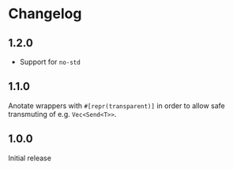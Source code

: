 # Changelog

## 1.2.0

* Support for `no-std`

## 1.1.0

Anotate wrappers with `#[repr(transparent)]` in order to allow safe transmuting of e.g. `Vec<Send<T>>`.

## 1.0.0

Initial release
